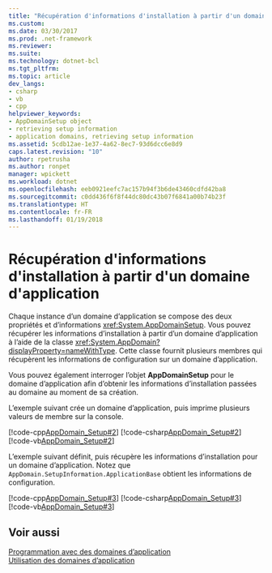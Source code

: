 ```yaml
---
title: "Récupération d'informations d'installation à partir d'un domaine d'application"
ms.custom: 
ms.date: 03/30/2017
ms.prod: .net-framework
ms.reviewer: 
ms.suite: 
ms.technology: dotnet-bcl
ms.tgt_pltfrm: 
ms.topic: article
dev_langs:
- csharp
- vb
- cpp
helpviewer_keywords:
- AppDomainSetup object
- retrieving setup information
- application domains, retrieving setup information
ms.assetid: 5cdb12ae-1e37-4a62-8ec7-93d6dcc6e8d9
caps.latest.revision: "10"
author: rpetrusha
ms.author: ronpet
manager: wpickett
ms.workload: dotnet
ms.openlocfilehash: eeb0921eefc7ac157b94f3b6de43460cdfd42ba8
ms.sourcegitcommit: c0dd436f6f8f44dc80dc43b07f6841a00b74b23f
ms.translationtype: HT
ms.contentlocale: fr-FR
ms.lasthandoff: 01/19/2018
---
```

# <a name="retrieving-setup-information-from-an-application-domain"></a>Récupération d'informations d'installation à partir d'un domaine d'application
Chaque instance d’un domaine d’application se compose des deux propriétés et d’informations <xref:System.AppDomainSetup>. Vous pouvez récupérer les informations d’installation à partir d’un domaine d’application à l’aide de la classe <xref:System.AppDomain?displayProperty=nameWithType>. Cette classe fournit plusieurs membres qui récupèrent les informations de configuration sur un domaine d’application.  
  
 Vous pouvez également interroger l’objet **AppDomainSetup** pour le domaine d’application afin d’obtenir les informations d’installation passées au domaine au moment de sa création.  
  
 L’exemple suivant crée un domaine d’application, puis imprime plusieurs valeurs de membre sur la console.  
  
 [!code-cpp[AppDomain_Setup#2](../../../samples/snippets/cpp/VS_Snippets_CLR/AppDomain_Setup/CPP/source2.cpp#2)]
 [!code-csharp[AppDomain_Setup#2](../../../samples/snippets/csharp/VS_Snippets_CLR/AppDomain_Setup/CS/source2.cs#2)]
 [!code-vb[AppDomain_Setup#2](../../../samples/snippets/visualbasic/VS_Snippets_CLR/AppDomain_Setup/VB/source2.vb#2)]  
  
 L’exemple suivant définit, puis récupère les informations d’installation pour un domaine d’application. Notez que `AppDomain.SetupInformation.ApplicationBase` obtient les informations de configuration.  
  
 [!code-cpp[AppDomain_Setup#3](../../../samples/snippets/cpp/VS_Snippets_CLR/AppDomain_Setup/CPP/source3.cpp#3)]
 [!code-csharp[AppDomain_Setup#3](../../../samples/snippets/csharp/VS_Snippets_CLR/AppDomain_Setup/CS/source3.cs#3)]
 [!code-vb[AppDomain_Setup#3](../../../samples/snippets/visualbasic/VS_Snippets_CLR/AppDomain_Setup/VB/source3.vb#3)]  
  
## <a name="see-also"></a>Voir aussi  
 [Programmation avec des domaines d’application](http://msdn.microsoft.com/library/bd36055b-56bd-43eb-b4d8-820c37172131)  
 [Utilisation des domaines d’application](../../../docs/framework/app-domains/use.md)
